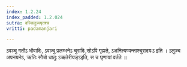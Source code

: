```yaml
---
index: 1.2.24
index_padded: 1.2.024
sutra: वञ्चिलुञ्च्यृतश्च
vritti: padamanjari

---
```

  ऽवञ्चु गतौऽ भौवादिः, ऽवञ्चु प्रलम्भनेऽ चुरादिः,सोऽपि गृह्यते, ऽअनित्यण्यन्ताश्चुरादयःऽ इति । ऽलुञ्च अपनयनेऽ, ऋतिः सौत्रो धातुः ऽऋतेरीयङ्ऽइति, स च घृणायां वर्तते ॥